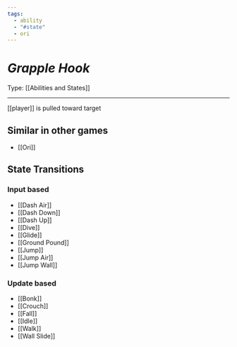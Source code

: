 ```yaml
---
tags:
  - ability
  - "#state"
  - ori
---
```

# _Grapple Hook_

Type: [[Abilities and States]]

----


[[player]] is pulled toward target


## Similar in other games

* [[Ori]]


## State Transitions

### Input based

* [[Dash Air]]
* [[Dash Down]]
* [[Dash Up]]
* [[Dive]]
* [[Glide]]
* [[Ground Pound]]
* [[Jump]]
* [[Jump Air]]
* [[Jump Wall]]

### Update based

* [[Bonk]]
* [[Crouch]]
* [[Fall]]
* [[Idle]]
* [[Walk]]
* [[Wall Slide]]